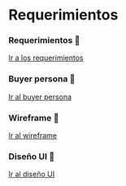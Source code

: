 # Requerimientos


### Requerimientos :blue_book:

[Ir a los requerimientos](https://github.com/MsNutria/Mission-Front-End/blob/main/01-%20Intro/Practica%201/1.-Requerimientos.docx.pdf)

### Buyer persona :woman:

[Ir al buyer persona](https://github.com/MsNutria/Mission-Front-End/blob/main/01-%20Intro/Practica%201/BuyerPersona%20Eleonora%20Diaz.pdf)

### Wireframe :japanese_ogre:
[Ir al wireframe](https://github.com/MsNutria/Mission-Front-End/blob/main/01-%20Intro/Practica%201/Wireframe%20basic.png)


### Diseño UI  :panda_face:

[Ir al diseño UI](https://github.com/MsNutria/Mission-Front-End/blob/main/01-%20Intro/Practica%201/Dise%C3%B1o%20UI%20Basic.png)
